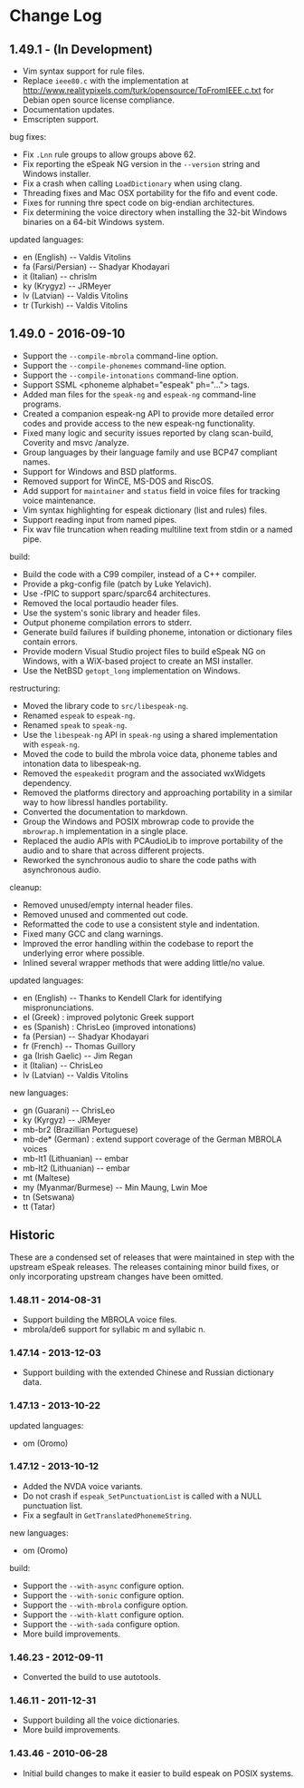# Change Log

## 1.49.1 - (In Development)

*  Vim syntax support for rule files.
*  Replace `ieee80.c` with the implementation at
   http://www.realitypixels.com/turk/opensource/ToFromIEEE.c.txt for Debian
   open source license compliance.
*  Documentation updates.
*  Emscripten support.

bug fixes:

*  Fix `.Lnn` rule groups to allow groups above 62.
*  Fix reporting the eSpeak NG version in the `--version` string and Windows
   installer.
*  Fix a crash when calling `LoadDictionary` when using clang.
*  Threading fixes and Mac OSX portability for the fifo and event code.
*  Fixes for running thre spect code on big-endian architectures.
*  Fix determining the voice directory when installing the 32-bit Windows
   binaries on a 64-bit Windows system.

updated languages:

*  en (English) -- Valdis Vitolins
*  fa (Farsi/Persian) -- Shadyar Khodayari
*  it (Italian) -- chrislm
*  ky (Krygyz) -- JRMeyer
*  lv (Latvian) -- Valdis Vitolins
*  tr (Turkish) -- Valdis Vitolins

## 1.49.0 - 2016-09-10

*  Support the `--compile-mbrola` command-line option.
*  Support the `--compile-phonemes` command-line option.
*  Support the `--compile-intonations` command-line option.
*  Support SSML &lt;phoneme alphabet="espeak" ph="..."&gt; tags.
*  Added man files for the `speak-ng` and `espeak-ng` command-line programs.
*  Created a companion espeak-ng API to provide more detailed error codes and
   provide access to the new espeak-ng functionality.
*  Fixed many logic and security issues reported by clang scan-build, Coverity
   and msvc /analyze.
*  Group languages by their language family and use BCP47 compliant names.
*  Support for Windows and BSD platforms.
*  Removed support for WinCE, MS-DOS and RiscOS.
*  Add support for `maintainer` and `status` field in voice files for tracking
   voice maintenance.
*  Vim syntax highlighting for espeak dictionary (list and rules) files.
*  Support reading input from named pipes.
*  Fix wav file truncation when reading multiline text from stdin or a named pipe.

build:

*  Build the code with a C99 compiler, instead of a C++ compiler.
*  Provide a pkg-config file (patch by Luke Yelavich).
*  Use -fPIC to support sparc/sparc64 architectures.
*  Removed the local portaudio header files.
*  Use the system's sonic library and header files.
*  Output phoneme compilation errors to stderr.
*  Generate build failures if building phoneme, intonation or dictionary files
   contain errors.
*  Provide modern Visual Studio project files to build eSpeak NG on Windows,
   with a WiX-based project to create an MSI installer.
*  Use the NetBSD `getopt_long` implementation on Windows.

restructuring:

*  Moved the library code to `src/libespeak-ng`.
*  Renamed `espeak` to `espeak-ng`.
*  Renamed `speak` to `speak-ng`.
*  Use the `libespeak-ng` API in `speak-ng` using a shared implementation with
   `espeak-ng`.
*  Moved the code to build the mbrola voice data, phoneme tables and intonation
   data to libespeak-ng.
*  Removed the `espeakedit` program and the associated wxWidgets dependency.
*  Removed the platforms directory and approaching portability in a similar way
   to how libressl handles portability.
*  Converted the documentation to markdown.
*  Group the Windows and POSIX mbrowrap code to provide the `mbrowrap.h`
   implementation in a single place.
*  Replaced the audio APIs with PCAudioLib to improve portability of the audio
   and to share that across different projects.
*  Reworked the synchronous audio to share the code paths with asynchronous
   audio.

cleanup:

*  Removed unused/empty internal header files.
*  Removed unused and commented out code.
*  Reformatted the code to use a consistent style and indentation.
*  Fixed many GCC and clang warnings.
*  Improved the error handling within the codebase to report the underlying
   error where possible.
*  Inlined several wrapper methods that were adding little/no value.

updated languages:

*  en (English) -- Thanks to Kendell Clark for identifying mispronunciations.
*  el (Greek) : improved polytonic Greek support
*  es (Spanish) : ChrisLeo (improved intonations)
*  fa (Persian) -- Shadyar Khodayari
*  fr (French) -- Thomas Guillory
*  ga (Irish Gaelic) -- Jim Regan
*  it (Italian) -- ChrisLeo
*  lv (Latvian) -- Valdis Vitolins

new languages:

*  gn (Guarani) -- ChrisLeo
*  ky (Kyrgyz) -- JRMeyer
*  mb-br2 (Brazillian Portuguese)
*  mb-de\* (German) : extend support coverage of the German MBROLA voices
*  mb-lt1 (Lithuanian) -- embar
*  mb-lt2 (Lithuanian) -- embar
*  mt (Maltese)
*  my (Myanmar/Burmese) -- Min Maung, Lwin Moe
*  tn (Setswana)
*  tt (Tatar)

## Historic

These are a condensed set of releases that were maintained in step with the
upstream eSpeak releases. The releases containing minor build fixes, or only
incorporating upstream changes have been omitted.

### 1.48.11 - 2014-08-31

*  Support building the MBROLA voice files.
*  mbrola/de6 support for syllabic m and syllabic n.

### 1.47.14 - 2013-12-03

*  Support building with the extended Chinese and Russian dictionary data.

### 1.47.13 - 2013-10-22

updated languages:

*  om (Oromo)

### 1.47.12 - 2013-10-12

*  Added the NVDA voice variants.
*  Do not crash if `espeak_SetPunctuationList` is called with a NULL
   punctuation list.
*  Fix a segfault in `GetTranslatedPhonemeString`.

new languages:

*  om (Oromo)

build:

*  Support the `--with-async` configure option.
*  Support the `--with-sonic` configure option.
*  Support the `--with-mbrola` configure option.
*  Support the `--with-klatt` configure option.
*  Support the `--with-sada` configure option.
*  More build improvements.

### 1.46.23 - 2012-09-11

*  Converted the build to use autotools.

### 1.46.11 - 2011-12-31

*  Support building all the voice dictionaries.
*  More build improvements.

### 1.43.46 - 2010-06-28

*  Initial build changes to make it easier to build espeak on POSIX systems.
